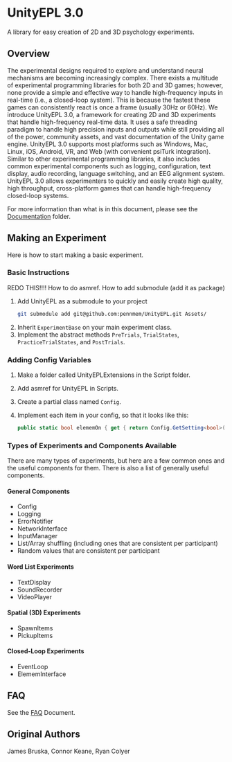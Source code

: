 # UnityEPL 3.0

A library for easy creation of 2D and 3D psychology experiments.

## Overview

The experimental designs required to explore and understand neural mechanisms are becoming increasingly complex. There exists a multitude of experimental programming libraries for both 2D and 3D games; however, none provide a simple and effective way to handle high-frequency inputs in real-time (i.e., a closed-loop system). This is because the fastest these games can consistently react is once a frame (usually 30Hz or 60Hz). We introduce UnityEPL 3.0, a framework for creating 2D and 3D experiments that handle high-frequency real-time data. It uses a safe threading paradigm to handle high precision inputs and outputs while still providing all of the power, community assets, and vast documentation of the Unity game engine. UnityEPL 3.0 supports most platforms such as Windows, Mac, Linux, iOS, Android, VR, and Web (with convenient psiTurk integration). Similar to other experimental programming libraries, it also includes common experimental components such as logging, configuration, text display, audio recording, language switching, and an EEG alignment system. UnityEPL 3.0 allows experimenters to quickly and easily create high quality, high throughput, cross-platform games that can handle high-frequency closed-loop systems.

For more information than what is in this document, please see the [Documentation](Documentation) folder.

## Making an Experiment

Here is how to start making a basic experiment.

### Basic Instructions
REDO THIS!!!! How to do asmref. How to add submodule (add it as package)

1. Add UnityEPL as a submodule to your project
    ```sh
    git submodule add git@github.com:pennmem/UnityEPL.git Assets/
    ```
1. Inherit `ExperimentBase` on your main experiment class.
1. Implement the abstract methods `PreTrials`, `TrialStates`, `PracticeTrialStates`, and `PostTrials`.

### Adding Config Variables

1. Make a folder called UnityEPLExtensions in the Script folder.
1. Add asmref for UnityEPL in Scripts.
1. Create a partial class named `Config`.
1. Implement each item in your config, so that it looks like this:

    ```csharp
    public static bool elememOn { get { return Config.GetSetting<bool>("elememOn"); } }
    ```

### Types of Experiments and Components Available

There are many types of experiments, but here are a few common ones and the useful components for them. There is also a list of generally useful components.

#### General Components
- Config
- Logging
- ErrorNotifier
- NetworkInterface
- InputManager
- List/Array shuffling (including ones that are consistent per participant)
- Random values that are consistent per participant

#### Word List Experiments
- TextDisplay
- SoundRecorder
- VideoPlayer

#### Spatial (3D) Experiments
- SpawnItems
- PickupItems

#### Closed-Loop Experiments
- EventLoop
- ElememInterface

## FAQ

See the [FAQ](Documentation/FAQ.md) Document.

## Original Authors

James Bruska, Connor Keane, Ryan Colyer
